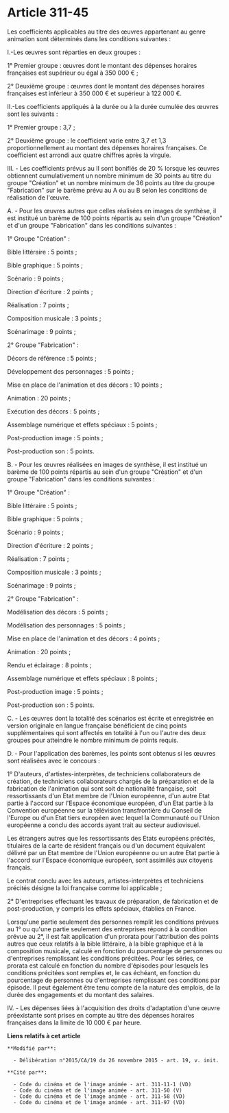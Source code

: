 # Article 311-45

Les coefficients applicables au titre des œuvres appartenant au genre animation sont déterminés dans les conditions
suivantes : 

I.-Les œuvres sont réparties en deux groupes : 

1° Premier groupe : œuvres dont le montant des dépenses horaires françaises est supérieur ou égal à 350 000 € ; 

2° Deuxième groupe : œuvres dont le montant des dépenses horaires françaises est inférieur à 350 000 € et supérieur à 122 000
€. 

II.-Les coefficients appliqués à la durée ou à la durée cumulée des œuvres sont les suivants : 

1° Premier groupe : 3,7 ; 

2° Deuxième groupe : le coefficient varie entre 3,7 et 1,3 proportionnellement au montant des dépenses horaires françaises.
Ce coefficient est arrondi aux quatre chiffres après la virgule. 

III. - Les coefficients prévus au II sont bonifiés de 20 % lorsque les œuvres obtiennent cumulativement un nombre minimum de
30 points au titre du groupe "Création" et un nombre minimum de 36 points au titre du groupe "Fabrication" sur le barème
prévu au A ou au B selon les conditions de réalisation de l'œuvre.

A. - Pour les œuvres autres que celles réalisées en images de synthèse, il est institué un barème de 100 points répartis au
sein d'un groupe "Création" et d'un groupe "Fabrication" dans les conditions suivantes :

1° Groupe "Création" :

Bible littéraire : 5 points ;

Bible graphique : 5 points ;

Scénario : 9 points ;

Direction d'écriture : 2 points ;

Réalisation : 7 points ;

Composition musicale : 3 points ;

Scénarimage : 9 points ;

2° Groupe "Fabrication" :

Décors de référence : 5 points ;

Développement des personnages : 5 points ;

Mise en place de l'animation et des décors : 10 points ;

Animation : 20 points ;

Exécution des décors : 5 points ;

Assemblage numérique et effets spéciaux : 5 points ;

Post-production image : 5 points ;

Post-production son : 5 points.

B. - Pour les œuvres réalisées en images de synthèse, il est institué un barème de 100 points répartis au sein d'un groupe
"Création" et d'un groupe "Fabrication" dans les conditions suivantes :

1° Groupe "Création" :

Bible littéraire : 5 points ;

Bible graphique : 5 points ;

Scénario : 9 points ;

Direction d'écriture : 2 points ;

Réalisation : 7 points ;

Composition musicale : 3 points ;

Scénarimage : 9 points ;

2° Groupe "Fabrication" :

Modélisation des décors : 5 points ;

Modélisation des personnages : 5 points ;

Mise en place de l'animation et des décors : 4 points ;

Animation : 20 points ;

Rendu et éclairage : 8 points ;

Assemblage numérique et effets spéciaux : 8 points ;

Post-production image : 5 points ;

Post-production son : 5 points.

C. - Les œuvres dont la totalité des scénarios est écrite et enregistrée en version originale en langue française bénéficient
de cinq points supplémentaires qui sont affectés en totalité à l'un ou l'autre des deux groupes pour atteindre le nombre
minimum de points requis.

D. - Pour l'application des barèmes, les points sont obtenus si les œuvres sont réalisées avec le concours :

1° D'auteurs, d'artistes-interprètes, de techniciens collaborateurs de création, de techniciens collaborateurs chargés de la
préparation et de la fabrication de l'animation qui sont soit de nationalité française, soit ressortissants d'un Etat membre
de l'Union européenne, d'un autre Etat partie à l'accord sur l'Espace économique européen, d'un Etat partie à la Convention
européenne sur la télévision transfrontière du Conseil de l'Europe ou d'un Etat tiers européen avec lequel la Communauté ou
l'Union européenne a conclu des accords ayant trait au secteur audiovisuel.

Les étrangers autres que les ressortissants des Etats européens précités, titulaires de la carte de résident français ou d'un
document équivalent délivré par un Etat membre de l'Union européenne ou un autre Etat partie à l'accord sur l'Espace
économique européen, sont assimilés aux citoyens français.

Le contrat conclu avec les auteurs, artistes-interprètes et techniciens précités désigne la loi française comme loi
applicable ;

2° D'entreprises effectuant les travaux de préparation, de fabrication et de post-production, y compris les effets spéciaux,
établies en France.

Lorsqu'une partie seulement des personnes remplit les conditions prévues au 1° ou qu'une partie seulement des entreprises
répond à la condition prévue au 2°, il est fait application d'un prorata pour l'attribution des points autres que ceux
relatifs à la bible littéraire, à la bible graphique et à la composition musicale, calculé en fonction du pourcentage de
personnes ou d'entreprises remplissant les conditions précitées. Pour les séries, ce prorata est calculé en fonction du
nombre d'épisodes pour lesquels les conditions précitées sont remplies et, le cas échéant, en fonction du pourcentage de
personnes ou d'entreprises remplissant ces conditions par épisode. Il peut également être tenu compte de la nature des
emplois, de la durée des engagements et du montant des salaires.

IV. - Les dépenses liées à l'acquisition des droits d'adaptation d'une œuvre préexistante sont prises en compte au titre des
dépenses horaires françaises dans la limite de 10 000 € par heure.

**Liens relatifs à cet article**

	**Modifié par**:

	  - Délibération n°2015/CA/19 du 26 novembre 2015 - art. 19, v. init.

	**Cité par**:

	  - Code du cinéma et de l'image animée - art. 311-11-1 (VD)
	  - Code du cinéma et de l'image animée - art. 311-50 (V)
	  - Code du cinéma et de l'image animée - art. 311-58 (VD)
	  - Code du cinéma et de l'image animée - art. 311-97 (VD)
